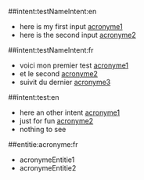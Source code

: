 ##intent:testNameIntent:en
- here is my first input [acronyme1](acronyme)
- here is the second input [acronyme2](acronyme)

##intent:testNameIntent:fr
- voici mon premier test [acronyme1](acronyme)
- et le second [acronyme2](acronyme)
- suivit du dernier [acronyme3](acronyme)

##intent:test:en
- here an other intent [acronyme1](acronyme)
- just for fun [acronyme2](acronyme)
- nothing to see

##entitie:acronyme:fr
- acronymeEntitie1
- acronymeEntitie2
